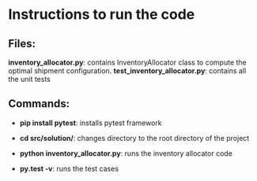# Instructions to run the code

## Files:

**inventory_allocator.py**: contains InventoryAllocator class to compute the optimal shipment configuration.
**test_inventory_allocator.py**: contains all the unit tests

## Commands:

- **pip install pytest**: installs pytest framework

- **cd src/solution/**: changes directory to the root directory of the project

- **python inventory_allocator.py**: runs the inventory allocator code

- **py.test -v**: runs the test cases
